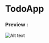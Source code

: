# TodoApp
### Preview :
![Alt text](https://media.discordapp.net/attachments/799121876063879188/1142474432141611028/image.png?raw=true "Todo App Preview")

